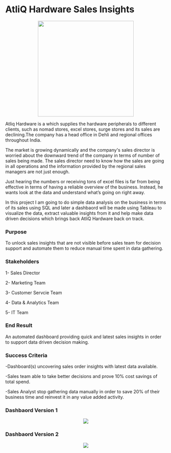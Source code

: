 # AtliQ Hardware Sales Insights
<p align="center">
<img src="https://github.com/waqarg2001/AtliQ-Hardware-Sales-Insights/blob/master/logo.png" width="300" height="300">
</p>

Atliq Hardware is a which supplies the hardware peripherals to different clients, such as nomad stores, excel stores, surge stores and its sales are declining.The company has a head office in Dehli and regional offices throughout India.

The market is growing dynamically and the company's sales director is worried about the downward trend of the company in terms of number of sales being made. The sales director need to know how the sales are going in all operations and the information provided by the regional sales managers are not just enough.

Just hearing the numbers or receiving tons of excel files is far from being effective in terms of having a reliable overview of the business. Instead, he wants look at the data and understand what’s going on right away.

In this project I am going to do simple data analysis on the business in terms of its sales using SQL and later a dashbaord will be made using Tableau to visualize the data, extract valuable insights from it and help make data driven decisions which brings back AtliQ Hardware back on track.

### Purpose
To unlock sales insights that are not visible before sales team for decision support and automate them to reduce manual time spent in data gathering.

### Stakeholders
1- Sales Director

2- Marketing Team

3- Customer Servcie Team

4- Data & Analytics Team

5- IT Team

### End Result
An automated dashboard providing quick and latest sales insights in order to support data driven decision making.

### Success Criteria
-Dashboard(s) uncovering sales order insights with latest data available.

-Sales team able to take better decisions and prove 10% cost savings of total spend.

-Sales Analyst stop gathering data manually in order to save 20% of their business time and reinvest it in any value added activity.



### Dashbaord Version 1

<p align="center">
<img src="https://github.com/waqarg2001/AtliQ-Hardware-Sales-Insights/blob/master/dashboard.png">
</p>


### Dashbaord Version 2

<p align="center">
<img src="https://github.com/waqarg2001/AtliQ-Hardware-Sales-Insights/blob/master/Dashboard%202.png">
</p>



